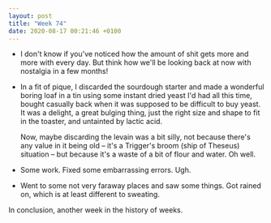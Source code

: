 ```yaml
---
layout: post
title: "Week 74"
date: 2020-08-17 00:21:46 +0100
---
```


- I don't know if you've noticed how the amount of shit gets more and more with every day. But think how we'll be looking back at now with nostalgia in a few months!

- In a fit of pique, I discarded the sourdough starter and made a wonderful boring loaf in a tin using some instant dried yeast I'd had all this time, bought casually back when it was supposed to be difficult to buy yeast. It was a delight, a great bulging thing, just the right size and shape to fit in the toaster, and untainted by lactic acid.

  Now, maybe discarding the levain was a bit silly, not because there's any value in it being old – it's a Trigger's broom (ship of Theseus) situation – but because it's a waste of a bit of flour and water. Oh well.

- Some work. Fixed some embarrassing errors. Ugh.

- Went to some not very faraway places and saw some things. Got rained on, which is at least different to sweating.

In conclusion, another week in the history of weeks.